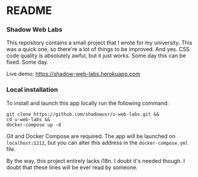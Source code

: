 # README #

### Shadow Web Labs ###
This repository contains a small project that I wrote for my university. This was a quick one, so there're a lot of things to be improved. And yes. CSS code quality is absolutely awful, but it just works. Some day this can be fixed. Some day.

Live demo: https://shadow-web-labs.herokuapp.com

### Local installation ###
To install and launch this app locally run the following command:

```
git clone https://github.com/shadowusr/u-web-labs.git &&
cd u-web-labs &&
docker-compose up -d
```
Git and Docker Compose are required. The app will be launched on `localhost:1212`, but you can alter this address in the `docker-compose.yml` file.

By the way, this project entirely lacks i18n. I doubt it's needed though. I doubt that these lines will be ever read by someone.